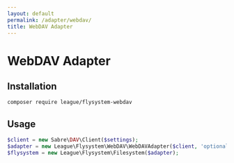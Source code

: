 ```yaml
---
layout: default
permalink: /adapter/webdav/
title: WebDAV Adapter
---
```


# WebDAV Adapter

## Installation

~~~ bash
composer require league/flysystem-webdav
~~~

## Usage

~~~ php
$client = new Sabre\DAV\Client($settings);
$adapter = new League\Flysystem\WebDAV\WebDAVAdapter($client, 'optional/path/prefix');
$flysystem = new League\Flysystem\Filesystem($adapter);
~~~
